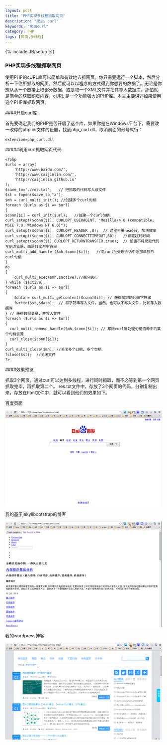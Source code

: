 ```yaml
---
layout: post
title: "PHP实现多线程抓取网页"
description: "爬虫，curl"
keywords: "爬虫curl"
category: PHP
tags: [爬虫,多线程]
---
```

{% include JB/setup %}

### PHP实现多线程抓取网页

使用PHP的cURL库可以简单和有效地去抓网页。你只需要运行一个脚本，然后分析一下你所抓取的网页，然后就可以以程序的方式得到你想要的数据了。无论是你想从从一个链接上取部分数据，或是取一个XML文件并把其导入数据库，那怕就是简单的获取网页内容，cURL 是一个功能强大的PHP库。本文主要讲述如果使用这个PHP库抓取网页。

<!-- more -->            

####开启curl库

首先要确定我们的PHP是否开启了这个库，如果你是在Windows平台下，需要改一改你的php.ini文件的设置，找到php_curl.dll，取消前面的分号就行：

    extension=php_curl.dll

#####利用curl抓取网页代码

    <?php
    $urls = array(    
        'http://www.baidu.com/',
        'http://www.caijinlin.com/',
        'http://caijinlin.github.io'
    );   
    $save_to='./res.txt';   // 把抓取的代码写入该文件       
    $st = fopen($save_to,"a");      
    $mh = curl_multi_init(); //创建多个curl句柄
    foreach ($urls as $i => $url) 
    {   
    $conn[$i] = curl_init($url);   //创建一个curl句柄
    curl_setopt($conn[$i], CURLOPT_USERAGENT, "Mozilla/4.0 (compatible; MSIE 7.0; Windows NT 6.0)");   
    curl_setopt($conn[$i], CURLOPT_HEADER ,0);  // 这里不要header，加块效率
    curl_setopt($conn[$i], CURLOPT_CONNECTTIMEOUT,60);   //设置超时时间
    curl_setopt($conn[$i],CURLOPT_RETURNTRANSFER,true);  // 设置不将爬取代码写到浏览器，而是转化为字符串  
    curl_multi_add_handle ($mh,$conn[$i]);   //向curl批处理会话中添加单独的curl句柄
    }   
    do 
    {   
        curl_multi_exec($mh,$active);//循环执行   
    } while ($active);   
    foreach ($urls as $i => $url) 
    {   
        $data = curl_multi_getcontent($conn[$i]); // 获得爬取的代码字符串   
        fwrite($st,$data);  // 将字符串写入文件。当然，也可以不写入文件，比如存入数据库   
    } // 获得数据变量，并写入文件   
    foreach ($urls as $i => $url) 
    {   
      curl_multi_remove_handle($mh,$conn[$i]); // 移除curl批处理句柄资源中的某个句柄资源  
      curl_close($conn[$i]);   
    }    
    curl_multi_close($mh); //关闭多个cURL 多个句柄
    fclose($st);  //关闭文件
    ?>

####效果预览

抓取3个网页，通过curl可以达到多线程，进行同时抓取，而不必等到第一个网页抓取完毕，再抓取第二个。
res.txt文件中，存放了3个网页的代码，分别复制出来，存放在html文件中，就可以看到他们的效果如下。

百度页面

![邻接表](/assets/images/baidu.png)

我的基于jekyllbootstrap的博客

![邻接表](/assets/images/jekyllblog.png)

我的wordpress博客

![邻接表](/assets/images/wordpress.png)

